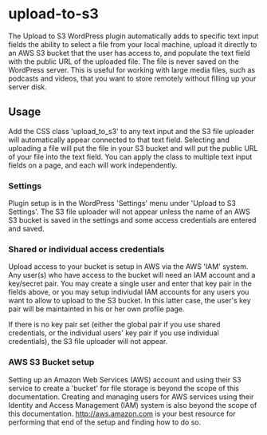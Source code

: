 # upload-to-s3
The Upload to S3 WordPress plugin automatically adds to specific text input fields the ability to select a file from your local machine, upload it directly to an AWS S3 bucket that the user has access to, and populate the text field with the public URL of the uploaded file. The file is never saved on the WordPress server. This is useful for working with large media files, such as podcasts and videos, that you want to store remotely without filling up your server disk.

## Usage
Add the CSS class 'upload_to_s3' to any text input and the S3 file uploader will automatically appear connected to that text field. Selecting and uploading a file will put the file in your S3 bucket and will put the public URL of your file into the text field. You can apply the class to multiple text input fields on a page, and each will work independently.

### Settings
Plugin setup is in the WordPress 'Settings' menu under 'Upload to S3 Settings'.  The S3 file uploader will not appear unless the name of an AWS S3 bucket is saved in the settings and some access credentials are entered and saved.

### Shared or individual access credentials

Upload access to your bucket is setup in AWS via the AWS 'IAM' system. Any user(s) who have access to the bucket will need an IAM account and a key/secret pair. You may create a single user and enter that key pair in the fields above, or you may setup indiviudal IAM accounts for any users you want to allow to upload to the S3 bucket. In this latter case, the user's key pair will be maintainted in his or her own profile page.

If there is no key pair set (either the global pair if you use shared credentials, or the individual users' key pair if you use individual credentials), the S3 file uploader will not appear.

### AWS S3 Bucket setup
Setting up an Amazon Web Services (AWS) account and using their S3 service to create a 'bucket' for file storage is beyond the scope of this documentation.  Creating and managing users for AWS services using their Identity and Access Management (IAM) system is also beyond the scope of this documentation.  http://aws.amazon.com is your best resource for performing that end of the setup and finding how to do so.
